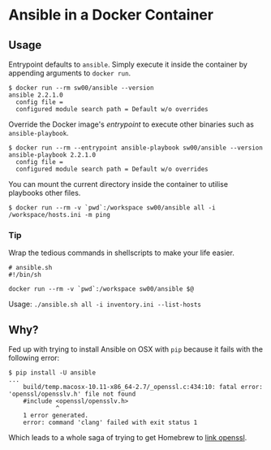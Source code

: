 # Ansible in a Docker Container

## Usage

Entrypoint defaults to `ansible`. Simply execute it inside the container by appending arguments
to `docker run`.

```SHELL
$ docker run --rm sw00/ansible --version
ansible 2.2.1.0
  config file =
  configured module search path = Default w/o overrides
```

Override the Docker image's _entrypoint_ to execute other binaries such as `ansible-playbook`.

```SHELL
$ docker run --rm --entrypoint ansible-playbook sw00/ansible --version
ansible-playbook 2.2.1.0
  config file =
  configured module search path = Default w/o overrides
```


You can mount the current directory inside the container to utilise playbooks other files.

```SHELL
$ docker run --rm -v `pwd`:/workspace sw00/ansible all -i /workspace/hosts.ini -m ping
```

### Tip

Wrap the tedious commands in shellscripts to make your life easier.

```SHELL
# ansible.sh
#!/bin/sh

docker run --rm -v `pwd`:/workspace sw00/ansible $@
```

Usage: `./ansible.sh all -i inventory.ini --list-hosts`

## Why?

Fed up with trying to install Ansible on OSX with `pip` because it fails
with the following error:

```SHELL
$ pip install -U ansible
...
    build/temp.macosx-10.11-x86_64-2.7/_openssl.c:434:10: fatal error: 'openssl/opensslv.h' file not found
    #include <openssl/opensslv.h>
             ^
    1 error generated.
    error: command 'clang' failed with exit status 1
```

Which leads to a whole saga of trying to get Homebrew to [link openssl](https://stackoverflow.com/questions/38670295/homebrew-refusing-to-link-openssl).

